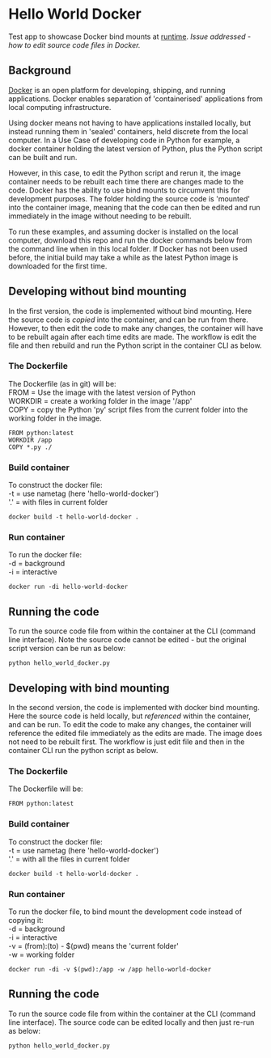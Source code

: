# Hello World Docker
Test app to showcase Docker bind mounts at [runtime](https://docs.docker.com/engine/reference/commandline/run/). <i>Issue addressed - how to edit source code files in Docker.</i>

## Background
[Docker](https://docs.docker.com/get-started/overview/) is an open platform for developing, shipping, and running applications. Docker enables separation of 'containerised' applications from local computing infrastructure.

Using docker means not having to have applications installed locally, but instead running them in 'sealed' containers, held discrete from the local computer. In a Use Case of developing code in Python for example, a docker container holding the latest version of Python, plus the Python script can be built and run.

However, in this case, to edit the Python script and rerun it, the image container needs to be rebuilt each time there are changes made to the code. Docker has the ability to use bind mounts to circumvent this for development purposes. The folder holding the source code is 'mounted' into the container image, meaning that the code can then be edited and run immediately in the image without needing to be rebuilt.

To run these examples, and assuming docker is installed on the local computer, download this repo and run the docker commands below from the command line when in this local folder. If Docker has not been used before, the initial build may take a while as the latest Python image is downloaded for the first time.

## Developing without bind mounting
In the first version, the code is implemented without bind mounting. Here the source code is <i>copied</i> into the container, and can be run from there. However, to then edit the code to make any changes, the container will have to be rebuilt again after each time edits are made. The workflow is edit the file and then rebuild and run the Python script in the container CLI as below.

### The Dockerfile
The Dockerfile (as in git) will be:<br />
FROM = Use the image with the latest version of Python<br />
WORKDIR = create a working folder in the image '/app'<br />
COPY = copy the Python 'py' script files from the current folder into the working folder in the image.

```
FROM python:latest
WORKDIR /app
COPY *.py ./
```

### Build container
To construct the docker file:<br />
-t = use nametag (here 'hello-world-docker')<br />
'.' = with files in current folder

```
docker build -t hello-world-docker .
```

### Run container
To run the docker file:<br />
-d = background<br />
-i = interactive

```
docker run -di hello-world-docker
```

## Running the code
To run the source code file from within the container at the CLI (command line interface). Note the source code cannot be edited - but the original script version can be run as below:<br />

```
python hello_world_docker.py
```

## Developing with bind mounting
In the second version, the code is implemented with docker bind mounting. Here the source code is held locally, but <i>referenced</i> within the container, and can be run. To edit the code to make any changes, the container will reference the edited file immediately as the edits are made. The image does not need to be rebuilt first. The workflow is just edit file and then in the container CLI run the python script as below.

### The Dockerfile
The Dockerfile will be:

```
FROM python:latest
```

### Build container
To construct the docker file:<br />
-t = use nametag (here 'hello-world-docker')<br />
'.' = with all the files in current folder

```
docker build -t hello-world-docker .
```

### Run container
To run the docker file, to bind mount the development code instead of copying it:<br />
-d = background<br />
-i = interactive<br />
-v = (from):(to)     - $(pwd) means the 'current folder'<br />
-w = working folder

```
docker run -di -v $(pwd):/app -w /app hello-world-docker
```

## Running the code
To run the source code file from within the container at the CLI (command line interface). The source code can be edited locally and then just re-run as below:

```
python hello_world_docker.py
```
